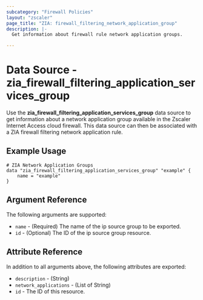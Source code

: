 ```yaml
---
subcategory: "Firewall Policies"
layout: "zscaler"
page_title: "ZIA: firewall_filtering_network_application_group"
description: |-
  Get information about firewall rule network application groups.

---
```



# Data Source - zia_firewall_filtering_application_services_group

Use the **zia_firewall_filtering_application_services_group** data source to get information about a network application group available in the Zscaler Internet Access cloud firewall. This data source can then be associated with a ZIA firewall filtering network application rule.

## Example Usage

```hcl
# ZIA Network Application Groups
data "zia_firewall_filtering_application_services_group" "example" {
    name = "example"
}
```

## Argument Reference

The following arguments are supported:

* `name` - (Required) The name of the ip source group to be exported.
* `id` - (Optional) The ID of the ip source group resource.

## Attribute Reference

In addition to all arguments above, the following attributes are exported:

* `description` - (String)
* `network_applications` - (List of String)
* `id` - The ID of this resource.
